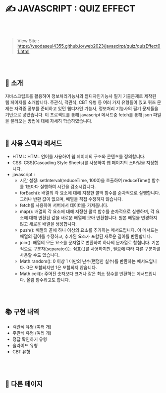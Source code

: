 # ✍️ JAVASCRIPT : QUIZ EFFECT



<br><br>

> View Site : https://yeodaseul4355.github.io/web2023/javascirpt/quiz/quizEffect01.html

<br><br>

## 👋 소개

자바스크립트를 활용하여 정보처리기능사와 웹디자인기능사 필기 기출문제로 제작된 웹 페이지를 소개합니다. 주관식, 객관식, CBT 유형 등 여러 가지 유형들이 있고 퀴즈 문제는 자격증 공부를 준비하고 있던 웹디자인 기능사, 정보처리 기능사의 필기 문제들을 기반으로 넣었습니다.
이 프로젝트를 통해 javascript 메서드중 fetch를 통해 json 파일을 불러오는 방법에 대해 자세히 학습하였습니다.
<br><br>

## 🔧 사용 스택과 메서드
* HTML: HTML 언어를 사용하여 웹 페이지의 구조와 콘텐츠를 정의합니다.
* CSS: CSS(Cascading Style Sheets)를 사용하여 웹 페이지의 스타일을 지정합니다.
* javascript :
  * 시간 설정: setInterval(reduceTime, 1000)을 호출하여 reduceTime() 함수를 1초마다 실행하여 시간을 감소시킵니다.
  * forEach(): 배열의 각 요소에 대해 지정한 콜백 함수를 순차적으로 실행합니다. 그러나 반환 값이 없으며, 배열을 직접 수정하지 않습니다.
  * fetch를 사용하여 서버에서 데이터를 가져옵니다.
  * map(): 배열의 각 요소에 대해 지정한 콜백 함수를 순차적으로 실행하며, 각 요소에 대해 반환된 값을 새로운 배열에 모아 반환합니다. 원본 배열을 변경하지 않고 새로운 배열을 생성합니다.
  * push(): 배열의 끝에 하나 이상의 요소를 추가하는 메서드입니다. 이 메서드는 배열의 길이를 수정하고, 추가된 요소가 포함된 새로운 길이를 반환합니다.
  * join(): 배열의 모든 요소를 문자열로 변환하여 하나의 문자열로 합칩니다. 기본적으로 구분자(separator)는 쉼표(,)를 사용하지만, 필요에 따라 다른 구분자를 사용할 수도 있습니다.
  * Math.random(): 0 이상 1 미만의 난수(랜덤한 실수)를 반환하는 메서드입니다. 0은 포함되지만 1은 포함되지 않습니다.
  * Math.ceil(): 주어진 숫자보다 크거나 같은 최소 정수를 반환하는 메서드입니다. 올림 함수라고도 합니다.

<br><br>

## 📚 구현 내역

* 객관식 유형 (여러 개)
* 주관식 유형 (여러 개)
* 정답 확인하기 유형
* 슬라이드 유형
* CBT 유형


<br><br>
## 📸 다른 페이지
